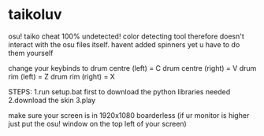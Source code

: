 # taikoluv
osu! taiko cheat
100% undetected! color detecting tool therefore doesn't interact with the osu files itself.
havent added spinners yet u have to do them yourself

change your keybinds to 
drum centre (left) = C
drum centre (right) = V
drum rim (left) = Z
drum rim (right) = X

STEPS:
1.run setup.bat first to download the python libraries needed
2.download the skin
3.play 

make sure your screen is in 1920x1080 boarderless (if ur monitor is higher just put the osu! window on the top left of your screen)

